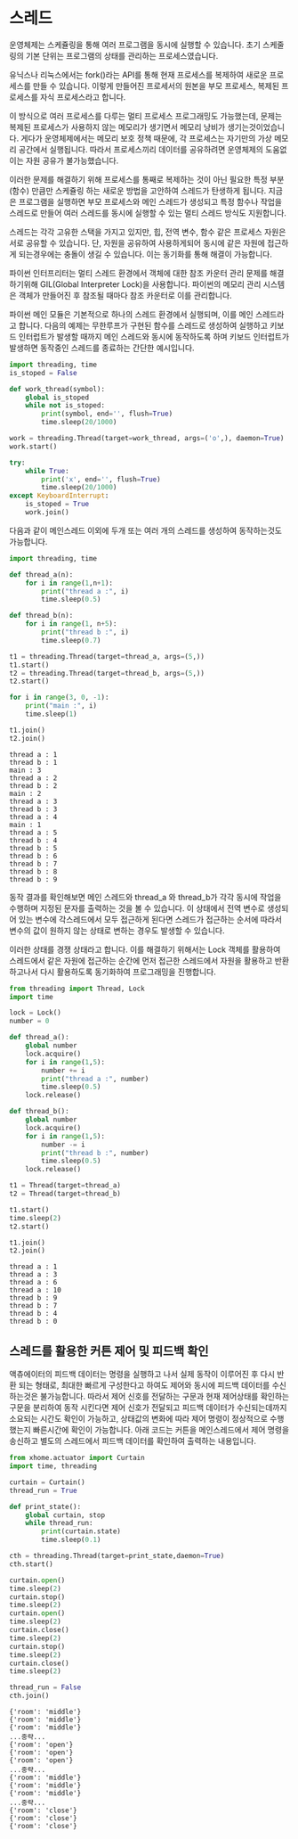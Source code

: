 # 스레드
운영체제는 스케쥴링을 통해 여러 프로그램을 동시에 실행할 수 있습니다. 초기 스케줄링의 기본 단위는 프로그램의 상태를 관리하는 프로세스였습니다. 

유닉스나 리눅스에서는 fork()라는 API를 통해 현재 프로세스를 복제하여 새로운 프로세스를 만들 수 있습니다. 이렇게 만들어진 프로세서의 원본을 부모 프로세스, 복제된 프로세스를 자식 프로세스라고 합니다. 

이 방식으로 여러 프로세스를 다루는 멀티 프로세스 프로그래밍도 가능했는데, 문제는 복제된 프로세스가 사용하지 않는 메모리가 생기면서 메모리 낭비가 생기는것이었습니다. 게다가 운영체제에서는 메모리 보호 정책 때문에, 각 프로세스는 자기만의 가상 메모리 공간에서 실행됩니다. 따라서 프로세스끼리 데이터를 공유하려면 운영체제의 도움없이는 자원 공유가 불가능했습니다. 

이러한 문제를 해결하기 위해 프로세스를 통째로 복제하는 것이 아닌 필요한 특정 부분(함수) 만큼만 스케쥴링 하는 새로운 방법을 고안하여 스레드가 탄생하게 됩니다. 지금은 프로그램을 실행하면 부모 프로세스와 메인 스레드가 생성되고 특정 함수나 작업을 스레드로 만들어 여러 스레드를 동시에 실행할 수 있는 멀티 스레드 방식도 지원합니다.  

스레드는 각각 고유한 스택을 가지고 있지만, 힙, 전역 변수, 함수 같은 프로세스 자원은 서로 공유할 수 있습니다. 단, 자원을 공유하여 사용하게되어 동시에 같은 자원에 접근하게 되는경우에는 충돌이 생길 수 있습니다. 이는 동기화를 통해 해결이 가능합니다. 

파이썬 인터프리터는 멀티 스레드 환경에서 객체에 대한 참조 카운터 관리 문제를 해결하기위해 GIL(Global Interpreter Lock)을 사용합니다. 파이썬의 메모리 관리 시스템은 객체가 만들어진 후 참조될 때마다 참조 카운터로 이를 관리합니다. 

파이썬 메인 모듈은 기본적으로 하나의 스레드 환경에서 실행되며, 이를 메인 스레드라고 합니다. 다음의 예제는 무한루프가 구현된 함수를 스레드로 생성하여 실행하고 키보드 인터럽트가 발생할 때까지 메인 스레드와 동시에 동작하도록 하며 키보드 인터럽트가 발생하면 동작중인 스레드를 종료하는 간단한 예시입니다. 

```python
import threading, time 
is_stoped = False

def work_thread(symbol):
    global is_stoped
    while not is_stoped:
        print(symbol, end='', flush=True)
        time.sleep(20/1000)

work = threading.Thread(target=work_thread, args=('o',), daemon=True)
work.start()

try:
    while True:
        print('x', end='', flush=True)
        time.sleep(20/1000)
except KeyboardInterrupt:
    is_stoped = True
    work.join()  
```


다음과 같이 메인스레드 이외에 두개 또는 여러 개의 스레드를 생성하여 동작하는것도 가능합니다.

```python
import threading, time

def thread_a(n):
    for i in range(1,n+1):
        print("thread a :", i)
        time.sleep(0.5)

def thread_b(n):
    for i in range(1, n+5):   
        print("thread b :", i)
        time.sleep(0.7)

t1 = threading.Thread(target=thread_a, args=(5,))
t1.start()
t2 = threading.Thread(target=thread_b, args=(5,)) 
t2.start()

for i in range(3, 0, -1):
    print("main :", i)
    time.sleep(1)

t1.join()
t2.join()
```

```out
thread a : 1
thread b : 1
main : 3
thread a : 2
thread b : 2
main : 2
thread a : 3
thread b : 3
thread a : 4
main : 1
thread a : 5
thread b : 4
thread b : 5
thread b : 6
thread b : 7
thread b : 8
thread b : 9
```

동작 결과를 확인해보면 메인 스레드와 thread_a 와 thread_b가 각각 동시에 작업을 수행하며 지정된 문자를 출력하는 것을 볼 수 있습니다. 이 상태에서 전역 변수로 생성되어 있는 변수에 각스레드에서 모두 접근하게 된다면 스레드가 접근하는 순서에 따라서 변수의 값이 원하지 않는 상태로 변하는 경우도 발생할 수 있습니다. 

이러한 상태를 경쟁 상태라고 합니다. 이를 해결하기 위해서는 Lock 객체를 활용하여 스레드에서 같은 자원에 접근하는 순간에 먼저 접근한 스레드에서 자원을 활용하고 반환하고나서 다시 활용하도록 동기화하여 프로그래밍을 진행합니다. 

```python
from threading import Thread, Lock
import time

lock = Lock()
number = 0

def thread_a():
    global number
    lock.acquire()
    for i in range(1,5):
        number += i 
        print("thread a :", number)
        time.sleep(0.5)
    lock.release()

def thread_b():
    global number
    lock.acquire()
    for i in range(1,5):
        number -= i 
        print("thread b :", number)
        time.sleep(0.5)
    lock.release()

t1 = Thread(target=thread_a)
t2 = Thread(target=thread_b)

t1.start()
time.sleep(2)
t2.start()

t1.join()
t2.join()
```

```out
thread a : 1
thread a : 3
thread a : 6
thread a : 10
thread b : 9
thread b : 7
thread b : 4
thread b : 0
```

## 스레드를 활용한 커튼 제어 및 피드백 확인 
액츄에이터의 피드백 데이터는 명령을 실행하고 나서 실제 동작이 이루어진 후 다시 반환 되는 형태로, 최대한 빠르게 구성한다고 하여도 제어와 동시에 피드백 데이터를 수신하는것은 불가능합니다. 따라서 제어 신호를 전달하는 구문과 현재 제어상태를 확인하는 구문을 분리하여 동작 시킨다면 제어 신호가 전달되고 피드백 데이터가 수신되는데까지 소요되는 시간도 확인이 가능하고, 상태값의 변화에 따라 제어 명령이 정상적으로 수행했는지 빠른시간에 확인이 가능합니다. 아래 코드는 커튼을 메인스레드에서 제어 명령을 송신하고 별도의 스레드에서 피드백 데이터를 확인하여 출력하는 내용입니다. 

```python
from xhome.actuator import Curtain
import time, threading 

curtain = Curtain()
thread_run = True

def print_state():
    global curtain, stop
    while thread_run:
        print(curtain.state)
        time.sleep(0.1)

cth = threading.Thread(target=print_state,daemon=True)
cth.start()

curtain.open()
time.sleep(2)
curtain.stop()
time.sleep(2)
curtain.open()
time.sleep(2)
curtain.close()
time.sleep(2)
curtain.stop()
time.sleep(2)
curtain.close()
time.sleep(2)

thread_run = False
cth.join()
```

```out
{'room': 'middle'}
{'room': 'middle'}
{'room': 'middle'}
...중략...
{'room': 'open'}
{'room': 'open'}
{'room': 'open'}
...중략...
{'room': 'middle'}
{'room': 'middle'}
{'room': 'middle'}
...중략...
{'room': 'close'}
{'room': 'close'}
{'room': 'close'}
```

